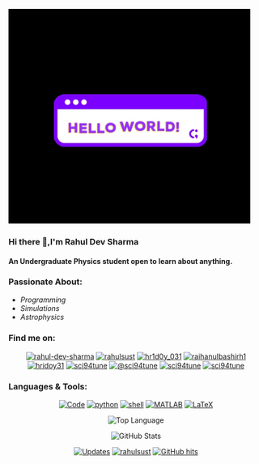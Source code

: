 ![Hello world](/giphy.gif)

### Hi there 👋,I'm Rahul Dev Sharma
#### An Undergraduate Physics student open to learn about anything.
### Passionate About:
* *Programming*
* *Simulations*
* *Astrophysics*
### Find me on:
<p align="center">
<a href="https://linkedin.com/in/rahul-dev-sharma" target="blank"><img align="center" src="https://cdn.jsdelivr.net/npm/simple-icons@3.0.1/icons/linkedin.svg" alt="rahul-dev-sharma" height="30" width="40" /></a>
<a href="https://fb.com/rahulsust" target="blank"><img align="center" src="https://cdn.jsdelivr.net/npm/simple-icons@3.0.1/icons/facebook.svg" alt="rahulsust" height="30" width="40" /></a>
<a href="https://www.codechef.com/users/rahulsust" target="blank"><img align="center" src="https://cdn.jsdelivr.net/npm/simple-icons@3.1.0/icons/codechef.svg" alt="hr1d0y_031" height="30" width="40" /></a>
<a href="https://www.hackerrank.com/rahulsust" target="blank"><img align="center" src="https://cdn.jsdelivr.net/npm/simple-icons@3.0.1/icons/hackerrank.svg" alt="raihanulbashirh1" height="30" width="40" /></a>
<a href="https://codeforces.com/profile/rahulsust" target="blank"><img align="center" src="https://cdn.jsdelivr.net/npm/simple-icons@3.0.1/icons/codeforces.svg" alt="hridoy31" height="30" width="40" /></a>
<a href="https://www.leetcode.com/sci94tune" target="blank"><img align="center" src="https://cdn.jsdelivr.net/npm/simple-icons@3.0.1/icons/leetcode.svg" alt="sci94tune" height="30" width="40" /></a>
<a href="https://www.hackerearth.com/@sci94tune" target="blank"><img align="center" src="https://cdn.jsdelivr.net/npm/simple-icons@3.0.1/icons/hackerearth.svg" alt="@sci94tune" height="30" width="40" /></a>
<a href="https://auth.geeksforgeeks.org/user/sci94tune" target="blank"><img align="center" src="https://cdn.jsdelivr.net/npm/simple-icons@3.0.1/icons/geeksforgeeks.svg" alt="sci94tune" height="30" width="40" /></a>
<a href="https://www.topcoder.com/members/sci94tune" target="blank"><img align="center" src="https://cdn.jsdelivr.net/npm/simple-icons@3.0.1/icons/topcoder.svg" alt="sci94tune" height="30" width="40" /></a>
</p>

###  Languages & Tools:

<p align="center">
    <a href="https://github.com/rahulsust?tab=repositories" target="_blank"><img alt="Code" src="https://img.shields.io/badge/-code-000000?style=flat-square&logo=Plex&logoColor=white"></a>
    <a href="https://github.com/rahulsust?tab=repositories&language=python" target="_blank"><img alt="python" src="https://img.shields.io/badge/-python-3776AB?style=flat-square&logo=Python&logoColor=white"></a>
    <a href="https://github.com/rahulsust?tab=repositories&language=shell" target="_blank"><img alt="shell" src="https://img.shields.io/badge/-shell-5391FE?style=flat-square&logo=PowerShell&logoColor=white"></a>
    <a href="https://github.com/rahulsust?tab=repositories&language=matlab" target="_blank"><img alt="MATLAB" src="https://img.shields.io/badge/-MATLAB-0076A8?style=flat-square&logo=Mathworks&logoColor=white"></a>
    <a href="https://github.com/rahulsust?tab=repositories&language=TeX" target="_blank"><img alt="LaTeX" src="https://img.shields.io/badge/-LaTeX-008080?style=flat-square&logo=LaTeX&logoColor=white"></a>
</p>
<p align="center">
    <img alt = "Top Language" src="https://github-readme-stats.vercel.app/api/top-langs/?username=rahulsust&hide=html,&hide_border=true&title_color=5391FE&text_color=555"
</p>
<p align="center">
    <img alt = "GitHub Stats" src="https://github-readme-stats.vercel.app/api?username=rahulsust&show_icons=true&hide=issues&icon_color=000000&hide_border=true&title_color=5391FE&text_color=555">
</p>
<p align="center">
    <a href="https://github.com/rahulsust?tab=followers" target="_blank"><img alt="Updates" src="https://img.shields.io/badge/--000000?style=flat-square&logo=RSS&logoColor=white"></a>
    <a href="https://github.com/rahulsust" target="_blank"><img alt="rahulsust" src="https://badges.pufler.dev/visits/rahulsust/rahulsust?logo=GitHub&label=visits&color=success&logoColor=white&style=flat-square"/></a>
    <!--<a href="https://github.com/rahulsust" target="_blank"><img alt="profile hits" src="https://img.shields.io/jsdelivr/gh/hw/rahulsust/rahulsust?label=hits&style=flat-square"></a>-->
    <a href="https://github.com/rahulsust/rahulsust" target="_blank"><img alt="GitHub hits" src="https://img.shields.io/github/last-commit/rahulsust/rahulsust?label=profile%20updated&style=flat-square"></a>
</p>
<!--

- 🔭 I’m currently working on ...
- 🌱 I’m currently learning ...
- 👯 I’m looking to collaborate on ...
- 🤔 I’m looking for help with ...
- 💬 Ask me about ...
- 📫 How to reach me: ...
- 😄 Pronouns: ...
- ⚡ Fun fact: ...
-->
